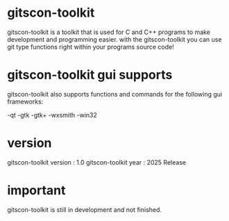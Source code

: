 # gitscon-toolkit

gitscon-toolkit is a toolkit that is used for C and C++ programs to make development and programming easier. 
with the gitscon-toolkit you can use git type functions right within your programs source code!

# gitscon-toolkit gui supports

gitscon-toolkit also supports functions and commands for the following gui frameworks:

-qt
-gtk
-gtk+
-wxsmith
-win32

# version
gitscon-toolkit version : 1.0
gitscon-toolkit year : 2025 Release

# important
gitscon-toolkit is still in development and not finished.
